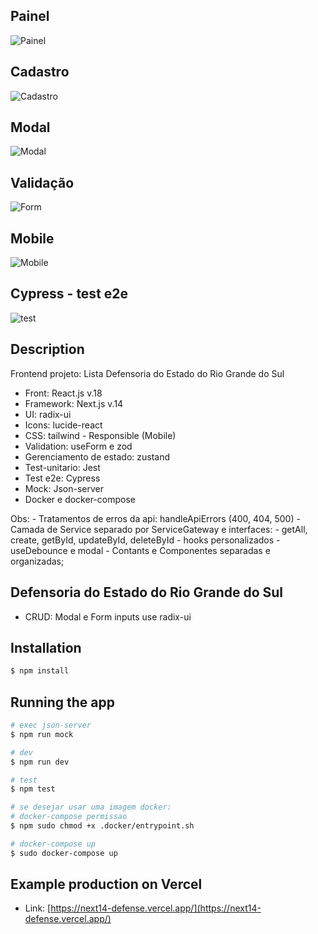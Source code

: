 ## Painel

![Painel](https://cdn.discordapp.com/attachments/1083115321935798314/1172250664961851514/painel.png?ex=65fc8501&is=65ea1001&hm=bc4423308fc92dfa87323c39cc3802edd5a96e12dd8461429558796bf00ccb86&)

## Cadastro

![Cadastro](https://cdn.discordapp.com/attachments/1083115321935798314/1172256551260659804/cadastro.png?ex=65f34ffd&is=65e0dafd&hm=3ac88024f2636ae49c3d0a94da2c750ec5e15519e07ad801641fde61f8414c8c&)

## Modal

![Modal](https://cdn.discordapp.com/attachments/1083115321935798314/1172263310717091881/image.png?ex=65f35648&is=65e0e148&hm=990986fd218bf93a06a78179c322ec5e8015b9eee2ba0db2a9ce2fe9212bf4c3&)

## Validação

![Form](https://cdn.discordapp.com/attachments/1083115321935798314/1172476952175706113/modal-validate.png?ex=65f41d40&is=65e1a840&hm=a1b6a129383b0cead25363cb282cb0fcecb05e8da7d0e903380103a31f4eb434&)

## Mobile

![Mobile](https://cdn.discordapp.com/attachments/1083115321935798314/1172271386786545695/painel-phone.png?ex=65f35dce&is=65e0e8ce&hm=ed61e4de924b6f654d38d20863d19062c587003e338d2fc02ed342629769b96d&)

## Cypress - test e2e

![test](https://cdn.discordapp.com/attachments/1083115321935798314/1177576489827450880/image.png?ex=65f43591&is=65e1c091&hm=7a0fa94cd27615e66fa5f52c3ee06941910fa31a9f26e6b712654f5336f88ecc&)

## Description

Frontend projeto: Lista Defensoria do Estado do Rio Grande do Sul
- Front: React.js v.18
- Framework: Next.js v.14
- UI: radix-ui
- Icons: lucide-react
- CSS: tailwind - Responsible (Mobile)
- Validation: useForm e zod
- Gerenciamento de estado: zustand
- Test-unitario: Jest 
- Test e2e: Cypress
- Mock: Json-server
- Docker e docker-compose

Obs: - Tratamentos de erros da api: handleApiErrors (400, 404, 500)
     - Camada de Service separado por ServiceGateway e interfaces:
        - getAll, create, getById, updateById, deleteById
     - hooks personalizados
        - useDebounce e modal
     - Contants e Componentes separadas e organizadas;   

## Defensoria do Estado do Rio Grande do Sul
 - CRUD: Modal e Form inputs use radix-ui 

## Installation

```bash
$ npm install
```

## Running the app

```bash
# exec json-server
$ npm run mock

# dev
$ npm run dev

# test
$ npm test

# se desejar usar uma imagem docker: 
# docker-compose permissao
$ npm sudo chmod +x .docker/entrypoint.sh

# docker-compose up
$ sudo docker-compose up

```

## Example production on Vercel

- Link: [https://next14-defense.vercel.app/](https://next14-defense.vercel.app/)
